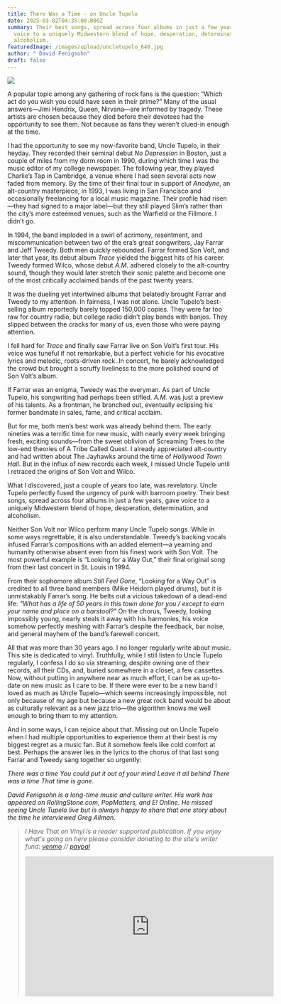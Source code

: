 ```yaml
---
title: There Was a Time - on Uncle Tupelo
date: 2025-03-02T04:35:00.000Z
summary: Their best songs, spread across four albums in just a few years, gave
  voice to a uniquely Midwestern blend of hope, desperation, determination, and
  alcoholism.
featuredImage: /images/upload/uncletupelo_640.jpg
author: " David Fenigsohn"
draft: false
---
```

![](/images/upload/uncletupelo_640.jpg)

A popular topic among any gathering of rock fans is the question: “Which act do you wish you could have seen in their prime?” Many of the usual answers—Jimi Hendrix, Queen, Nirvana—are informed by tragedy. These artists are chosen because they died before their devotees had the opportunity to see them. Not because as fans they weren’t clued-in enough at the time.

I had the opportunity to see my now-favorite band, Uncle Tupelo, in their heyday. They recorded their seminal debut *No Depression* in Boston, just a couple of miles from my dorm room in 1990, during which time I was the music editor of my college newspaper. The following year, they played Charlie’s Tap in Cambridge, a venue where I had seen several acts now faded from memory. By the time of their final tour in support of *Anodyne*, an alt-country masterpiece, in 1993, I was living in San Francisco and occasionally freelancing for a local music magazine. Their profile had risen—they had signed to a major label—but they still played Slim’s rather than the city’s more esteemed venues, such as the Warfield or the Fillmore. I didn’t go.

In 1994, the band imploded in a swirl of acrimony, resentment, and miscommunication between two of the era’s great songwriters, Jay Farrar and Jeff Tweedy. Both men quickly rebounded. Farrar formed Son Volt, and later that year, its debut album *Trace* yielded the biggest hits of his career. Tweedy formed Wilco, whose debut *A.M.* adhered closely to the alt-country sound, though they would later stretch their sonic palette and become one of the most critically acclaimed bands of the past twenty years.

It was the dueling yet intertwined albums that belatedly brought Farrar and Tweedy to my attention. In fairness, I was not alone. Uncle Tupelo’s best-selling album reportedly barely topped 150,000 copies. They were far too raw for country radio, but college radio didn’t play bands with banjos. They slipped between the cracks for many of us, even those who were paying attention.

I fell hard for *Trace* and finally saw Farrar live on Son Volt’s first tour. His voice was tuneful if not remarkable, but a perfect vehicle for his evocative lyrics and melodic, roots-driven rock. In concert, he barely acknowledged the crowd but brought a scruffy liveliness to the more polished sound of Son Volt’s album.

If Farrar was an enigma, Tweedy was the everyman. As part of Uncle Tupelo, his songwriting had perhaps been stifled. *A.M.* was just a preview of his talents. As a frontman, he branched out, eventually eclipsing his former bandmate in sales, fame, and critical acclaim.

But for me, both men’s best work was already behind them. The early nineties was a terrific time for new music, with nearly every week bringing fresh, exciting sounds—from the sweet oblivion of Screaming Trees to the low-end theories of A Tribe Called Quest. I already appreciated alt-country and had written about The Jayhawks around the time of *Hollywood Town Hall*. But in the influx of new records each week, I missed Uncle Tupelo until I retraced the origins of Son Volt and Wilco.

What I discovered, just a couple of years too late, was revelatory. Uncle Tupelo perfectly fused the urgency of punk with barroom poetry. Their best songs, spread across four albums in just a few years, gave voice to a uniquely Midwestern blend of hope, desperation, determination, and alcoholism.

Neither Son Volt nor Wilco perform many Uncle Tupelo songs. While in some ways regrettable, it is also understandable. Tweedy’s backing vocals infused Farrar’s compositions with an added element—a yearning and humanity otherwise absent even from his finest work with Son Volt. The most powerful example is “Looking for a Way Out,” their final original song from their last concert in St. Louis in 1994.

From their sophomore album *Still Feel Gone*, “Looking for a Way Out” is credited to all three band members (Mike Heidorn played drums), but it is unmistakably Farrar’s song. He belts out a vicious takedown of a dead-end life: *"What has a life of 50 years in this town done for you / except to earn your name and place on a barstool?"* On the chorus, Tweedy, looking impossibly young, nearly steals it away with his harmonies, his voice somehow perfectly meshing with Farrar’s despite the feedback, bar noise, and general mayhem of the band’s farewell concert.

All that was more than 30 years ago. I no longer regularly write about music. This site is dedicated to vinyl. Truthfully, while I still listen to Uncle Tupelo regularly, I confess I do so via streaming, despite owning one of their records, all their CDs, and, buried somewhere in a closet, a few cassettes. Now, without putting in anywhere near as much effort, I can be as up-to-date on new music as I care to be. If there were ever to be a new band I loved as much as Uncle Tupelo—which seems increasingly impossible, not only because of my age but because a new great rock band would be about as culturally relevant as a new jazz trio—the algorithm knows me well enough to bring them to my attention.

And in some ways, I can rejoice about that. Missing out on Uncle Tupelo when I had multiple opportunities to experience them at their best is my biggest regret as a music fan. But it somehow feels like cold comfort at best. Perhaps the answer lies in the lyrics to the chorus of that last song Farrar and Tweedy sang together so urgently:

*There was a time*
 *You could put it out of your mind*
 *Leave it all behind*
 *There was a time*
 *That time is gone.*

*David Fenigsohn is a long-time music and culture writer. His work has appeared on RollingStone.com, PopMatters, and E! Online. He missed seeing Uncle Tupelo live but is always happy to share that one story about the time he interviewed Greg Allman.*

> *I Have That on Vinyl is a reader supported publication. If you enjoy what's going on here please consider donating to the site's writer fund: [venmo](https://account.venmo.com/u/Michele-Catalano2659) // [paypal](https://www.paypal.com/paypalme/goingitaloneny?country.x=US&locale.x=en_US)*
>
> *[<iframe width="560" height="315" src="https://www.youtube.com/embed/zWiUkQMs5zM?si=AFYjOwZps534dVOD" title="YouTube video player" frameborder="0" allow="accelerometer; autoplay; clipboard-write; encrypted-media; gyroscope; picture-in-picture; web-share" referrerpolicy="strict-origin-when-cross-origin" allowfullscreen></iframe>](https://www.paypal.com/paypalme/goingitaloneny?country.x=US&locale.x=en_US)*
